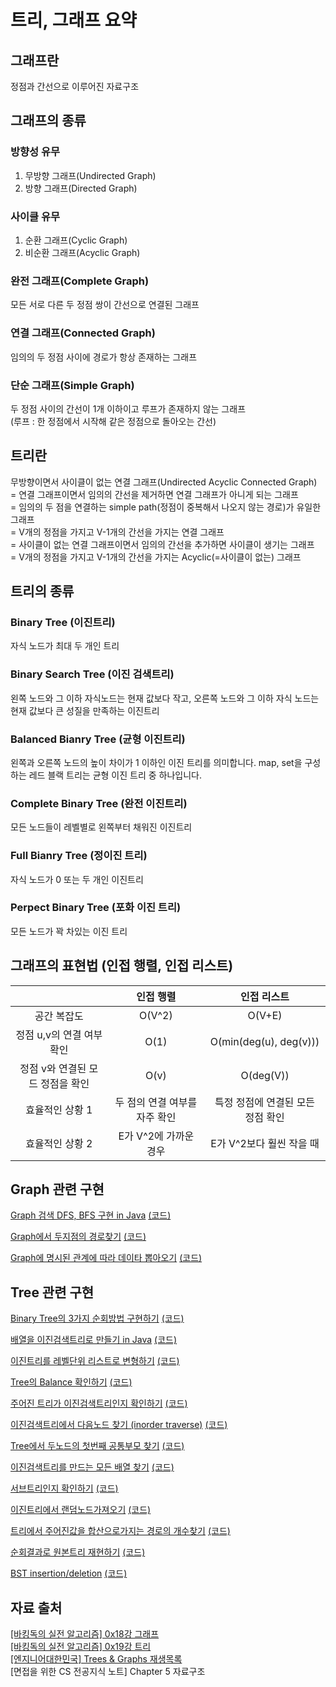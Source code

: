 # 트리, 그래프 요약

## 그래프란 
정점과 간선으로 이루어진 자료구조

## 그래프의 종류
### 방향성 유무
1. 무방향 그래프(Undirected Graph)
2. 방향 그래프(Directed Graph)
### 사이클 유무
1. 순환 그래프(Cyclic Graph)
2. 비순환 그래프(Acyclic Graph)
### 완전 그래프(Complete Graph)
모든 서로 다른 두 정점 쌍이 간선으로 연결된 그래프
### 연결 그래프(Connected Graph)
임의의 두 정점 사이에 경로가 항상 존재하는 그래프
### 단순 그래프(Simple Graph)
두 정점 사이의 간선이 1개 이하이고 루프가 존재하지 않는 그래프  
(루프 : 한 정점에서 시작해 같은 정점으로 돌아오는 간선)
   
## 트리란
무방향이면서 사이클이 없는 연결 그래프(Undirected Acyclic Connected Graph)  
= 연결 그래프이면서 임의의 간선을 제거하면 연결 그래프가 아니게 되는 그래프  
= 임의의 두 점을 연결하는 simple path(정점이 중복해서 나오지 않는 경로)가 유일한 그래프  
= V개의 정점을 가지고 V-1개의 간선을 가지는 연결 그래프  
= 사이클이 없는 연결 그래프이면서 임의의 간선을 추가하면 사이클이 생기는 그래프  
= V개의 정점을 가지고 V-1개의 간선을 가지는 Acyclic(=사이클이 없는) 그래프

## 트리의 종류
### Binary Tree (이진트리)
자식 노드가 최대 두 개인 트리
### Binary Search Tree (이진 검색트리)
왼쪽 노드와 그 이하 자식노드는 현재 값보다 작고, 오른쪽 노드와 그 이하 자식 노드는 현재 값보다 큰 성질을 만족하는 이진트리
### Balanced Bianry Tree (균형 이진트리)
왼쪽과 오른쪽 노드의 높이 차이가 1 이하인 이진 트리를 의미합니다. map, set을 구성하는 레드 블랙 트리는 균형 이진 트리 중 하나입니다.
### Complete Binary Tree (완전 이진트리)
모든 노드들이 레벨별로 왼쪽부터 채워진 이진트리
### Full Bianry Tree (정이진 트리)
자식 노드가 0 또는 두 개인 이진트리
### Perpect Binary Tree (포화 이진 트리)
모든 노드가 꽉 차있는 이진 트리

## 그래프의 표현법 (인접 행렬, 인접 리스트)
||인접 행렬|인접 리스트|
|:---:|:---:|:---:|
|공간 복잡도|O(V^2)|O(V+E)|
|정점 u,v의 연결 여부 확인|O(1)|O(min(deg(u), deg(v)))|
|정점 v와 연결된 모드 정점을 확인|O(v)|O(deg(V))|
|효율적인 상황 1|두 점의 연결 여부를 자주 확인|특정 정점에 연결된 모든 정점 확인|
|효율적인 상황 2|E가 V^2에 가까운 경우|E가 V^2보다 훨씬 작을 때|

## Graph 관련 구현

[Graph 검색 DFS, BFS 구현 in Java](https://youtu.be/_hxFgg7TLZQ) [(코드)](https://github.com/DJ-archive/Algorithm-DataStructure/blob/main/0minyoung0/data_structure/tree&graphs/DfsBfsTest.java)

[Graph에서 두지점의 경로찾기](https://youtu.be/VHNOQZBXS0o) [(코드)](https://github.com/DJ-archive/Algorithm-DataStructure/blob/main/0minyoung0/data_structure/tree&graphs/searchPath.java)

[Graph에 명시된 관계에 따라 데이타 뽑아오기](https://youtu.be/Lavp0cwnteA) [(코드)](https://github.com/DJ-archive/Algorithm-DataStructure/blob/main/0minyoung0/data_structure/tree&graphs/ProjectManagerTest.java)

## Tree 관련 구현

[Binary Tree의 3가지 순회방법 구현하기](https://youtu.be/QN1rZYX6QaA) [(코드)](https://github.com/DJ-archive/Algorithm-DataStructure/blob/main/0minyoung0/data_structure/tree&graphs/BinaryTreeTraversal.java)

[배열을 이진검색트리로 만들기 in Java](https://youtu.be/9ZZbA2iPjtM) [(코드)](https://github.com/DJ-archive/Algorithm-DataStructure/blob/main/0minyoung0/data_structure/tree&graphs/ArrayToBinarySearchTree.java)

[이진트리를 레벨단위 리스트로 변형하기](https://youtu.be/Y9Ar9eerxQU) [(코드)](https://github.com/DJ-archive/Algorithm-DataStructure/blob/main/0minyoung0/data_structure/tree&graphs/BSTtoListTest.java)

[Tree의 Balance 확인하기](https://youtu.be/-m154rqFQng) [(코드)](https://github.com/DJ-archive/Algorithm-DataStructure/blob/main/0minyoung0/data_structure/tree&graphs/IsBalancedTest.java)

[주어진 트리가 이진검색트리인지 확인하기](https://youtu.be/zhhxBrtaOO0) [(코드)](https://github.com/DJ-archive/Algorithm-DataStructure/blob/main/0minyoung0/data_structure/tree&graphs/IsValidateBSTTest.java)

[이진검색트리에서 다음노드 찾기 (inorder traverse)](https://youtu.be/6DIxzakjewQ) [(코드)](https://github.com/DJ-archive/Algorithm-DataStructure/blob/main/0minyoung0/data_structure/tree&graphs/FindNext.java)

[Tree에서 두노드의 첫번째 공통부모 찾기](https://youtu.be/VozLMFJQt3Q) [(코드)](https://github.com/DJ-archive/Algorithm-DataStructure/blob/main/0minyoung0/data_structure/tree&graphs/CommonAncestorTest.java)

[이진검색트리를 만드는 모든 배열 찾기](https://youtu.be/r3iW552f-kk) [(코드)](https://github.com/DJ-archive/Algorithm-DataStructure/blob/main/0minyoung0/data_structure/tree&graphs/BSTtoArray.java)

[서브트리인지 확인하기](https://youtu.be/-oQaeT-JV0w) [(코드)](https://github.com/DJ-archive/Algorithm-DataStructure/blob/main/0minyoung0/data_structure/tree&graphs/ContainsTree.java)

[이진트리에서 랜덤노드가져오기](https://youtu.be/fZP-MFKxdr8) [(코드)](https://github.com/DJ-archive/Algorithm-DataStructure/blob/main/0minyoung0/data_structure/tree&graphs/GetRandomNode.java)

[트리에서 주어진값을 합산으로가지는 경로의 개수찾기](https://youtu.be/vJi7GrjbgeU) [(코드)](https://github.com/DJ-archive/Algorithm-DataStructure/blob/main/0minyoung0/data_structure/tree&graphs/CountPathWithSumN.java)

[순회결과로 원본트리 재현하기](https://youtu.be/kGdnFfi2uz8) [(코드)](https://github.com/DJ-archive/Algorithm-DataStructure/blob/main/0minyoung0/data_structure/tree&graphs/BuildingTreeFromTraversalResults.java)

[BST insertion/deletion](https://youtu.be/xxADG17SveY) [(코드)](https://github.com/DJ-archive/Algorithm-DataStructure/blob/main/0minyoung0/data_structure/tree&graphs/BinarySearchTreeInsertionDeletion.java)

## 자료 출처
[[바킹독의 실전 알고리즘] 0x18강 그래프](https://blog.encrypted.gg/1016)  
[[바킹독의 실전 알고리즘] 0x19강 트리](https://blog.encrypted.gg/1019)  
[[엔지니어대한민국] Trees & Graphs 재생목록](https://www.youtube.com/playlist?list=PLjSkJdbr_gFY8VgactUs6_Jc9Ke8cPzZP)  
[면접을 위한 CS 전공지식 노트] Chapter 5 자료구조